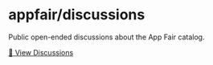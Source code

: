 # appfair/discussions

Public open-ended discussions about the App Fair catalog.

[💬 View Discussions](https://github.com/appfair/discussions/discussions)
